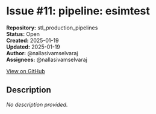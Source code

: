 # Issue #11: pipeline: esimtest

**Repository:** stl_production_pipelines  
**Status:** Open  
**Created:** 2025-01-19  
**Updated:** 2025-01-19  
**Author:** @nallasivamselvaraj  
**Assignees:** @nallasivamselvaraj  

[View on GitHub](https://github.com/Simtestlab/stl_production_pipelines/issues/11)

## Description

*No description provided.*